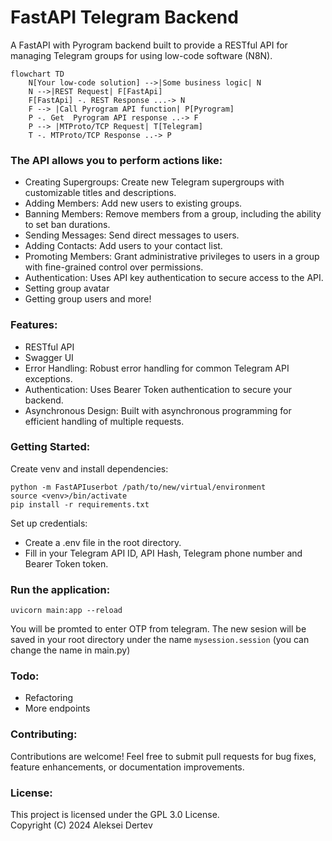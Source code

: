 # FastAPI Telegram Backend
 A FastAPI with Pyrogram backend built to provide a RESTful API for managing Telegram groups for using low-code software (N8N).

```mermaid
flowchart TD
    N[Your low-code solution] -->|Some business logic| N
    N -->|REST Request| F[FastApi]
    F[FastApi] -. REST Response ...-> N
    F --> |Call Pyrogram API function| P[Pyrogram]
    P -. Get  Pyrogram API response ..-> F
    P --> |MTProto/TCP Request| T[Telegram]
    T -. MTProto/TCP Response ..-> P
```

### The API allows you to perform actions like:

- Creating Supergroups: Create new Telegram supergroups with customizable titles and descriptions.
- Adding Members: Add new users to existing groups.
- Banning Members: Remove members from a group, including the ability to set ban durations.
- Sending Messages: Send direct messages to users.
- Adding Contacts: Add users to your contact list.
- Promoting Members: Grant administrative privileges to users in a group with fine-grained control over permissions.
- Authentication: Uses API key authentication to secure access to the API.
- Setting group avatar
- Getting group users
  and more!

### Features:
- RESTful API
- Swagger UI
- Error Handling: Robust error handling for common Telegram API exceptions.
- Authentication: Uses Bearer Token authentication to secure your backend.
- Asynchronous Design: Built with asynchronous programming for efficient handling of multiple requests.

### Getting Started:
Create venv and install dependencies:
```
python -m FastAPIuserbot /path/to/new/virtual/environment
source <venv>/bin/activate
pip install -r requirements.txt
```       

Set up credentials:
- Create a .env file in the root directory.
- Fill in your Telegram API ID, API Hash, Telegram phone number and Bearer Token token.

### Run the application:

```      
uvicorn main:app --reload
```
You will be promted to enter OTP from telegram.
The new sesion will be saved in your root directory under the name `mysession.session` (you can change the name in main.py)

### Todo:
- Refactoring
- More endpoints
### Contributing:

Contributions are welcome! Feel free to submit pull requests for bug fixes, feature enhancements, or documentation improvements.

### License:

This project is licensed under the GPL 3.0 License.  
Copyright (C) 2024 Aleksei Dertev
